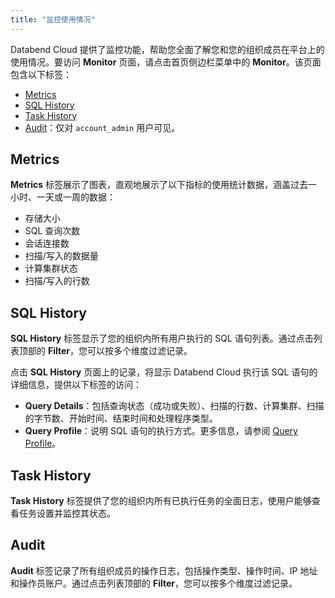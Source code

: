 ```yaml
---
title: "监控使用情况"
---
```


Databend Cloud 提供了监控功能，帮助您全面了解您和您的组织成员在平台上的使用情况。要访问 **Monitor** 页面，请点击首页侧边栏菜单中的 **Monitor**。该页面包含以下标签：

- [Metrics](#metrics)
- [SQL History](#sql-history)
- [Task History](#task-history)
- [Audit](#audit)：仅对 `account_admin` 用户可见。

## Metrics

**Metrics** 标签展示了图表，直观地展示了以下指标的使用统计数据，涵盖过去一小时、一天或一周的数据：

- 存储大小
- SQL 查询次数
- 会话连接数
- 扫描/写入的数据量
- 计算集群状态
- 扫描/写入的行数

## SQL History

**SQL History** 标签显示了您的组织内所有用户执行的 SQL 语句列表。通过点击列表顶部的 **Filter**，您可以按多个维度过滤记录。

点击 **SQL History** 页面上的记录，将显示 Databend Cloud 执行该 SQL 语句的详细信息，提供以下标签的访问：

- **Query Details**：包括查询状态（成功或失败）、扫描的行数、计算集群、扫描的字节数、开始时间、结束时间和处理程序类型。
- **Query Profile**：说明 SQL 语句的执行方式。更多信息，请参阅 [Query Profile](/guides/query/query-profile)。

## Task History

**Task History** 标签提供了您的组织内所有已执行任务的全面日志，使用户能够查看任务设置并监控其状态。

## Audit

**Audit** 标签记录了所有组织成员的操作日志，包括操作类型、操作时间、IP 地址和操作员账户。通过点击列表顶部的 **Filter**，您可以按多个维度过滤记录。